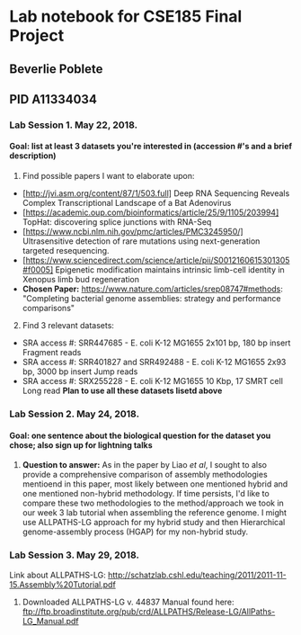 # Lab notebook for CSE185 Final Project
## Beverlie Poblete
## PID A11334034

### Lab Session 1.  May 22, 2018.
#### Goal: list at least 3 datasets you're interested in (accession #'s and a brief description)
1. Find possible papers I want to elaborate upon:
* [http://jvi.asm.org/content/87/1/503.full] Deep RNA Sequencing Reveals Complex Transcriptional Landscape of a Bat Adenovirus
* [https://academic.oup.com/bioinformatics/article/25/9/1105/203994] TopHat: discovering splice junctions with RNA-Seq 
* [https://www.ncbi.nlm.nih.gov/pmc/articles/PMC3245950/] Ultrasensitive detection of rare mutations using next-generation targeted resequencing.
* [https://www.sciencedirect.com/science/article/pii/S0012160615301305#f0005] Epigenetic modification maintains intrinsic limb-cell identity in Xenopus limb bud regeneration
* __Chosen Paper:__ https://www.nature.com/articles/srep08747#methods: "Completing bacterial genome assemblies: strategy and performance comparisons"

2. Find 3 relevant datasets:
* SRA access #: SRR447685  -  E. coli K-12 MG1655 2x101 bp, 180 bp insert Fragment reads
* SRA access #: SRR401827 and SRR492488 - E. coli K-12 MG1655 2x93 bp, 3000 bp insert Jump reads
* SRA access #: SRX255228 - E. coli K-12 MG1655 10 Kbp, 17 SMRT cell Long read
__Plan to use all these datasets lisetd above__

### Lab Session 2.  May 24, 2018.
#### Goal: one sentence about the biological question for the dataset you chose; also sign up for lightning talks
1. __Question to answer:__ As in the paper by Liao *et al*, I sought to also provide a comprehensive comparison of assembly methodologies mentioend in this paper, most likely between one mentioned hybrid and one mentioned non-hybrid methodology.  If time persists, I'd like to compare these two methodologies to the method/approach we took in our week 3 lab tutorial when assembling the reference genome.  I might use ALLPATHS-LG approach for my hybrid study and then Hierarchical genome-assembly process (HGAP) for my non-hybrid study.

### Lab Session 3.  May 29, 2018.
Link about ALLPATHS-LG: http://schatzlab.cshl.edu/teaching/2011/2011-11-15.Assembly%20Tutorial.pdf
1. Downloaded ALLPATHS-LG v. 44837
Manual found here: ftp://ftp.broadinstitute.org/pub/crd/ALLPATHS/Release-LG/AllPaths-LG_Manual.pdf
